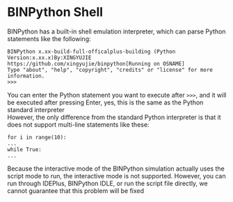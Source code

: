 # BINPython Shell
BINPython has a built-in shell emulation interpreter, which can parse Python statements like the following:
```
BINPython x.xx-build-full-officalplus-building (Python Version:x.xx.x)By:XINGYUJIE https://github.com/xingyujie/binpython[Running on OSNAME]
Type "about", "help", "copyright", "credits" or "license" for more information.
>>>
```
You can enter the Python statement you want to execute after `>>>`, and it will be executed after pressing Enter, yes, this is the same as the Python standard interpreter   
However, the only difference from the standard Python interpreter is that it does not support multi-line statements like these:
```
for i in range(10):
...
while True:
...
```
Because the interactive mode of the BINPython simulation actually uses the script mode to run, the interactive mode is not supported. However, you can run through IDEPlus, BINPython IDLE, or run the script file directly, we cannot guarantee that this problem will be fixed